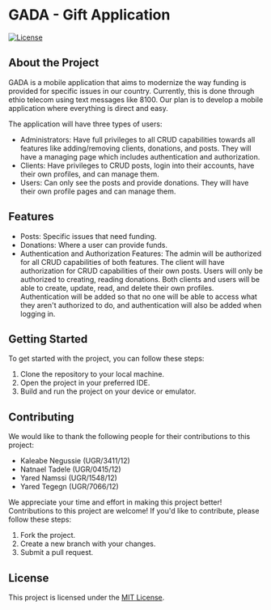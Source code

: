 
# GADA - Gift Application

[![License](https://img.shields.io/badge/license-MIT-blue.svg)](https://opensource.org/licenses/MIT)

## About the Project

GADA is a mobile application that aims to modernize the way funding is provided for specific issues in our country. Currently, this is done through ethio telecom using text messages like 8100. Our plan is to develop a mobile application where everything is direct and easy.

The application will have three types of users:

- Administrators: Have full privileges to all CRUD capabilities towards all features like adding/removing clients, donations, and posts. They will have a managing page which includes authentication and authorization.
- Clients: Have privileges to CRUD posts, login into their accounts, have their own profiles, and can manage them.
- Users: Can only see the posts and provide donations. They will have their own profile pages and can manage them.

## Features

- Posts: Specific issues that need funding.
- Donations: Where a user can provide funds.
- Authentication and Authorization Features: The admin will be authorized for all CRUD capabilities of both features. The client will have authorization for CRUD capabilities of their own posts. Users will only be authorized to creating, reading donations. Both clients and users will be able to create, update, read, and delete their own profiles. Authentication will be added so that no one will be able to access what they aren't authorized to do, and authentication will also be added when logging in.

## Getting Started

To get started with the project, you can follow these steps:

1. Clone the repository to your local machine.
2. Open the project in your preferred IDE.
3. Build and run the project on your device or emulator.


## Contributing

We would like to thank the following people for their contributions to this project:

- Kaleabe Negussie (UGR/3411/12)
- Natnael Tadele (UGR/0415/12)
- Yared Namssi (UGR/1548/12)
- Yared Tegegn (UGR/7066/12)

We appreciate your time and effort in making this project better!
Contributions to this project are welcome! If you'd like to contribute, please follow these steps:

1. Fork the project.
2. Create a new branch with your changes.
3. Submit a pull request.

## License

This project is licensed under the [MIT License](LICENSE).

